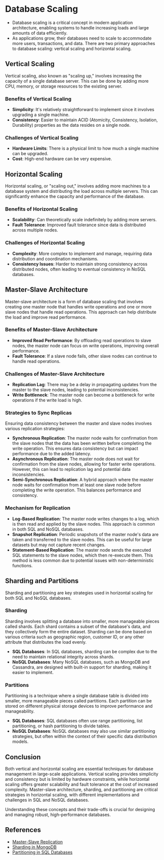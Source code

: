# Database Scaling
- Database scaling is a critical concept in modern application architecture, enabling systems to handle increasing loads and large amounts of data efficiently. 
- As applications grow, their databases need to scale to accommodate more users, transactions, and data. There are two primary approaches to database scaling: vertical scaling and horizontal scaling.

## Vertical Scaling

Vertical scaling, also known as "scaling up," involves increasing the capacity of a single database server. This can be done by adding more CPU, memory, or storage resources to the existing server.

### Benefits of Vertical Scaling
- **Simplicity**: It's relatively straightforward to implement since it involves upgrading a single machine.
- **Consistency**: Easier to maintain ACID (Atomicity, Consistency, Isolation, Durability) properties as the data resides on a single node.

### Challenges of Vertical Scaling
- **Hardware Limits**: There is a physical limit to how much a single machine can be upgraded.
- **Cost**: High-end hardware can be very expensive.

## Horizontal Scaling

Horizontal scaling, or "scaling out," involves adding more machines to a database system and distributing the load across multiple servers. This can significantly enhance the capacity and performance of the database.

### Benefits of Horizontal Scaling
- **Scalability**: Can theoretically scale indefinitely by adding more servers.
- **Fault Tolerance**: Improved fault tolerance since data is distributed across multiple nodes.

### Challenges of Horizontal Scaling
- **Complexity**: More complex to implement and manage, requiring data distribution and coordination mechanisms.
- **Consistency Issues**: Harder to maintain strong consistency across distributed nodes, often leading to eventual consistency in NoSQL databases.

## Master-Slave Architecture

Master-slave architecture is a form of database scaling that involves creating one master node that handles write operations and one or more slave nodes that handle read operations. This approach can help distribute the load and improve read performance.

### Benefits of Master-Slave Architecture
- **Improved Read Performance**: By offloading read operations to slave nodes, the master node can focus on write operations, improving overall performance.
- **Fault Tolerance**: If a slave node fails, other slave nodes can continue to handle read operations.

### Challenges of Master-Slave Architecture
- **Replication Lag**: There may be a delay in propagating updates from the master to the slave nodes, leading to potential inconsistencies.
- **Write Bottleneck**: The master node can become a bottleneck for write operations if the write load is high.

### Strategies to Sync Replicas

Ensuring data consistency between the master and slave nodes involves various replication strategies:

- **Synchronous Replication**: The master node waits for confirmation from the slave nodes that the data has been written before completing the write operation. This ensures data consistency but can impact performance due to the added latency.
- **Asynchronous Replication**: The master node does not wait for confirmation from the slave nodes, allowing for faster write operations. However, this can lead to replication lag and potential data inconsistencies.
- **Semi-Synchronous Replication**: A hybrid approach where the master node waits for confirmation from at least one slave node before completing the write operation. This balances performance and consistency.

### Mechanism for Replication

- **Log-Based Replication**: The master node writes changes to a log, which is then read and applied by the slave nodes. This approach is common in both SQL and NoSQL databases.
- **Snapshot Replication**: Periodic snapshots of the master node's data are taken and transferred to the slave nodes. This can be useful for large datasets but may not capture recent changes.
- **Statement-Based Replication**: The master node sends the executed SQL statements to the slave nodes, which then re-execute them. This method is less common due to potential issues with non-deterministic functions.

## Sharding and Partitions

Sharding and partitioning are key strategies used in horizontal scaling for both SQL and NoSQL databases.

### Sharding
Sharding involves splitting a database into smaller, more manageable pieces called shards. Each shard contains a subset of the database's data, and they collectively form the entire dataset. Sharding can be done based on various criteria such as geographic region, customer ID, or any other attribute that distributes the load evenly.

- **SQL Databases**: In SQL databases, sharding can be complex due to the need to maintain relational integrity across shards.
- **NoSQL Databases**: Many NoSQL databases, such as MongoDB and Cassandra, are designed with built-in support for sharding, making it easier to implement.

### Partitions
Partitioning is a technique where a single database table is divided into smaller, more manageable pieces called partitions. Each partition can be stored on different physical storage devices to improve performance and manageability.

- **SQL Databases**: SQL databases often use range partitioning, list partitioning, or hash partitioning to divide tables.
- **NoSQL Databases**: NoSQL databases may also use similar partitioning strategies, but often within the context of their specific data distribution models.

## Conclusion

Both vertical and horizontal scaling are essential techniques for database management in large-scale applications. Vertical scaling provides simplicity and consistency but is limited by hardware constraints, while horizontal scaling offers greater scalability and fault tolerance at the cost of increased complexity. Master-slave architecture, sharding, and partitioning are critical strategies in horizontal scaling, with different implementations and challenges in SQL and NoSQL databases.

Understanding these concepts and their trade-offs is crucial for designing and managing robust, high-performance databases.

## References

- [Master-Slave Replication](https://en.wikipedia.org/wiki/Master/slave_replication)
- [Sharding in MongoDB](https://docs.mongodb.com/manual/sharding/)
- [Partitioning in SQL Databases](https://docs.microsoft.com/en-us/sql/relational-databases/partitions/partitioned-tables-and-indexes)

